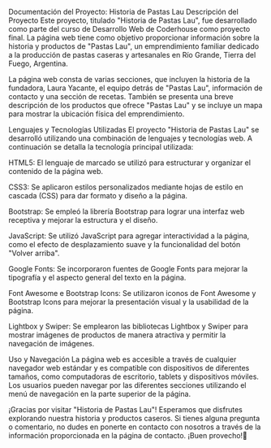 Documentación del Proyecto: Historia de Pastas Lau
Descripción del Proyecto
Este proyecto, titulado "Historia de Pastas Lau", fue desarrollado como parte del curso de Desarrollo Web de Coderhouse como proyecto final. La página web tiene como objetivo proporcionar información sobre la historia y productos de "Pastas Lau", un emprendimiento familiar dedicado a la producción de pastas caseras y artesanales en Río Grande, Tierra del Fuego, Argentina.

La página web consta de varias secciones, que incluyen la historia de la fundadora, Laura Yacante, el equipo detrás de "Pastas Lau", información de contacto y una sección de recetas. También se presenta una breve descripción de los productos que ofrece "Pastas Lau" y se incluye un mapa para mostrar la ubicación física del emprendimiento.

Lenguajes y Tecnologías Utilizadas
El proyecto "Historia de Pastas Lau" se desarrolló utilizando una combinación de lenguajes y tecnologías web. A continuación se detalla la tecnología principal utilizada:

HTML5: El lenguaje de marcado se utilizó para estructurar y organizar el contenido de la página web.

CSS3: Se aplicaron estilos personalizados mediante hojas de estilo en cascada (CSS) para dar formato y diseño a la página.

Bootstrap: Se empleó la librería Bootstrap para lograr una interfaz web receptiva y mejorar la estructura y el diseño.

JavaScript: Se utilizó JavaScript para agregar interactividad a la página, como el efecto de desplazamiento suave y la funcionalidad del botón "Volver arriba".

Google Fonts: Se incorporaron fuentes de Google Fonts para mejorar la tipografía y el aspecto general del texto en la página.

Font Awesome e Bootstrap Icons: Se utilizaron iconos de Font Awesome y Bootstrap Icons para mejorar la presentación visual y la usabilidad de la página.

Lightbox y Swiper: Se emplearon las bibliotecas Lightbox y Swiper para mostrar imágenes de productos de manera atractiva y permitir la navegación de imágenes.

Uso y Navegación
La página web es accesible a través de cualquier navegador web estándar y es compatible con dispositivos de diferentes tamaños, como computadoras de escritorio, tablets y dispositivos móviles. Los usuarios pueden navegar por las diferentes secciones utilizando el menú de navegación en la parte superior de la página.

¡Gracias por visitar "Historia de Pastas Lau"! Esperamos que disfrutes explorando nuestra historia y productos caseros. Si tienes alguna pregunta o comentario, no dudes en ponerte en contacto con nosotros a través de la información proporcionada en la página de contacto. ¡Buen provecho!💪
